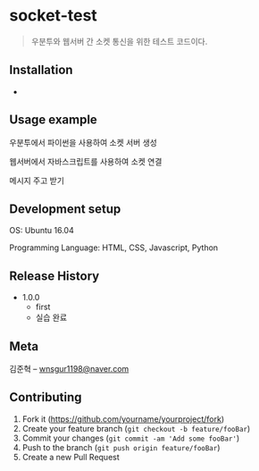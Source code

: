 # socket-test
> 우분투와 웹서버 간 소켓 통신을 위한 테스트 코드이다.

## Installation

-

## Usage example

우분투에서 파이썬을 사용하여 소켓 서버 생성

웹서버에서 자바스크립트를 사용하여 소켓 연결

메시지 주고 받기

## Development setup

OS: Ubuntu 16.04

Programming Language: HTML, CSS, Javascript, Python

## Release History

* 1.0.0
    * first
    * 실습 완료

## Meta

김준혁 – wnsgur1198@naver.com

## Contributing

1. Fork it (<https://github.com/yourname/yourproject/fork>)
2. Create your feature branch (`git checkout -b feature/fooBar`)
3. Commit your changes (`git commit -am 'Add some fooBar'`)
4. Push to the branch (`git push origin feature/fooBar`)
5. Create a new Pull Request

<!-- Markdown link & img dfn's -->
